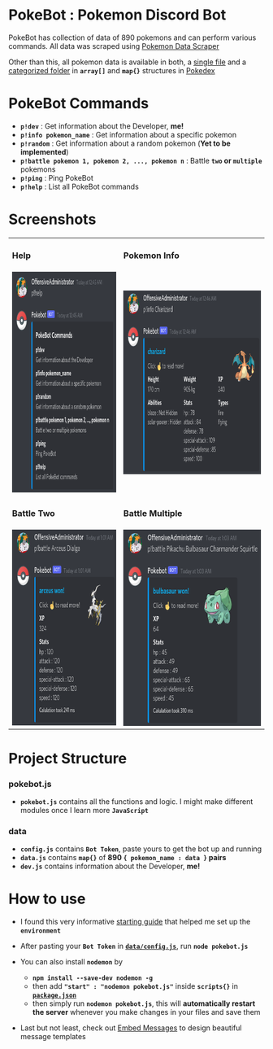 # PokeBot : Pokemon Discord Bot
PokeBot has collection of data of 890 pokemons and can perform various commands. All data was scraped using [Pokemon Data Scraper](https://github.com/DetainedDeveloper/Pokemon-Data-Scraper)

Other than this, all pokemon data is available in both, a [single file](https://github.com/DetainedDeveloper/Pokedex/tree/main/pokedex_raw) and a [categorized folder](https://github.com/DetainedDeveloper/Pokedex/tree/main/pokedex) in **`array[]`** and **`map{}`** structures in [Pokedex](https://github.com/DetainedDeveloper/Pokedex)

# PokeBot Commands

- **`p!dev`** : Get information about the Developer, **me!**
- **`p!info pokemon_name`** : Get information about a specific pokemon
- **`p!random`** : Get information about a random pokemon (**Yet to be implemented**)
- **`p!battle pokemon 1, pokemon 2, ..., pokemon n`** : Battle **`two` or `multiple`** pokemons
- **`p!ping`** : Ping PokeBot
- **`p!help`** : List all PokeBot commands

# Screenshots

<table>
  <tr>
    <td><h3>Help</h3></td>
    <td><h3>Pokemon Info</h3></td>
  </tr>
  <tr>
    <td><img src="https://github.com/DetainedDeveloper/PokeBot-Pokemon-Discord-Bot/blob/master/Screenshots/help.png?raw=true" width=388 height=434></td>
    <td><img src="https://github.com/DetainedDeveloper/PokeBot-Pokemon-Discord-Bot/blob/master/Screenshots/info.png?raw=true" width=496 height=361></td>
  </tr>
  <tr>
    <td><h3>Battle Two</h3></td>
    <td><h3>Battle Multiple</h3></td>
  </tr>
  <tr>
    <td><img src="https://github.com/DetainedDeveloper/PokeBot-Pokemon-Discord-Bot/blob/master/Screenshots/battle_two.png?raw=true" width=337 height=385></td>
    <td><img src="https://github.com/DetainedDeveloper/PokeBot-Pokemon-Discord-Bot/blob/master/Screenshots/battle_multiple.png?raw=true" width=397 height=386></td>
  </tr>
</table>

# Project Structure

### pokebot.js

- **`pokebot.js`** contains all the functions and logic. I might make different modules once I learn more **`JavaScript`**

### data

- **`config.js`** contains **`Bot Token`**, paste yours to get the bot up and running
- **`data.js`** contains **`map{}`** of **890 `{ pokemon_name : data }` pairs**
- **`dev.js`** contains information about the Developer, **me!**

# How to use

- I found this very informative [starting guide](https://www.digitalocean.com/community/tutorials/how-to-build-a-discord-bot-with-node-js) that helped me set up the **`environment`**

- After pasting your **`Bot Token`** in [**`data/config.js`**](https://github.com/DetainedDeveloper/PokeBot-Pokemon-Discord-Bot/blob/master/PokeBot/data/config.json), run **`node pokebot.js`**

- You can also install **`nodemon`** by 
  - **`npm install --save-dev nodemon -g`**
  - then add **`"start" : "nodemon pokebot.js"`** inside **`scripts{}`** in [**`package.json`**](https://github.com/DetainedDeveloper/PokeBot-Pokemon-Discord-Bot/blob/master/PokeBot/package.json)
  - then simply run **`nodemon pokebot.js`**, this will **automatically restart the server** whenever you make changes in your files and save them

- Last but not least, check out [Embed Messages](https://discordjs.guide/popular-topics/embeds.html#using-the-embed-constructor) to design beautiful message templates